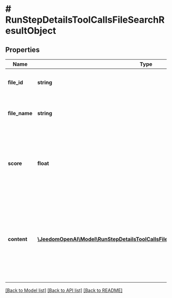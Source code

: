 # # RunStepDetailsToolCallsFileSearchResultObject

## Properties

Name | Type | Description | Notes
------------ | ------------- | ------------- | -------------
**file_id** | **string** | The ID of the file that result was found in. |
**file_name** | **string** | The name of the file that result was found in. |
**score** | **float** | The score of the result. All values must be a floating point number between 0 and 1. |
**content** | [**\JeedomOpenAI\Model\RunStepDetailsToolCallsFileSearchResultObjectContentInner[]**](RunStepDetailsToolCallsFileSearchResultObjectContentInner.md) | The content of the result that was found. The content is only included if requested via the include query parameter. | [optional]

[[Back to Model list]](../../README.md#models) [[Back to API list]](../../README.md#endpoints) [[Back to README]](../../README.md)
